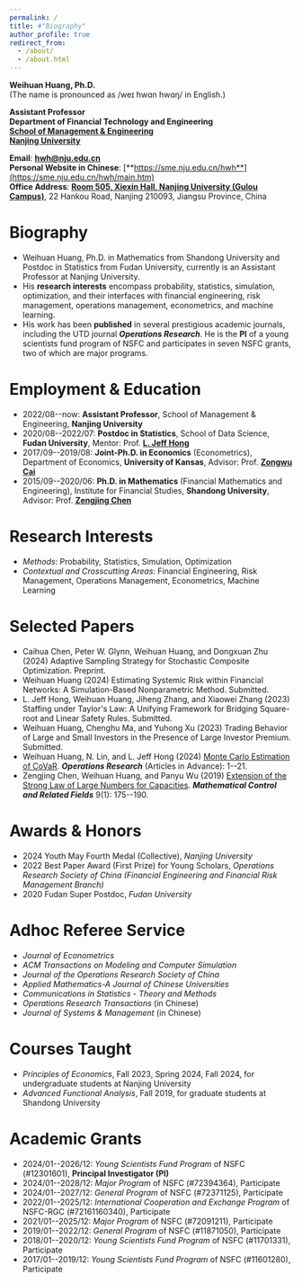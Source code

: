 ```yaml
---
permalink: /
title: #"Biography"
author_profile: true
redirect_from: 
  - /about/
  - /about.html
---
```


**Weihuan Huang, Ph.D.**<br>
(The name is pronounced as /weɪ hwɑn hwɑŋ/ in English.)

**Assistant Professor**<br>
**Department of Financial Technology and Engineering**<br>
[**School of Management & Engineering**](https://sme.nju.edu.cn/main.htm)<br>
[**Nanjing University**](https://www.nju.edu.cn)

**Email**: [**hwh@nju.edu.cn**](mailto:hwh@nju.edu.cn)<br>
**Personal Website in Chinese**: [**https://sme.nju.edu.cn/hwh**](https://sme.nju.edu.cn/hwh/main.htm)<br>
**Office Address**: [**Room 505, Xiexin Hall, Nanjing University (Gulou Campus)**](https://www.google.com/maps/place/32°03'18.8%22N+118°46'40.1%22E/@32.0551419,118.7779134,18.78z/data=!4m4!3m3!8m2!3d32.055231!4d118.777816?entry=ttu&g_ep=EgoyMDI0MDgyMy4wIKXMDSoASAFQAw%3D%3D), 22 Hankou Road, Nanjing 210093, Jiangsu Province, China

Biography
======

* Weihuan Huang, Ph.D. in Mathematics from Shandong University and Postdoc in Statistics from Fudan University, currently is an Assistant Professor at Nanjing University.
* His **research interests** encompass probability, statistics, simulation, optimization, and their interfaces with financial engineering, risk management, operations management, econometrics, and machine learning.
* His work has been **published** in several prestigious academic journals, including the UTD journal ***Operations Research***. He is the **PI** of a young scientists fund program of NSFC and participates in seven NSFC grants, two of which are major programs.

Employment & Education
======

* 2022/08--now: **Assistant Professor**, School of Management & Engineering, **Nanjing University**
* 2020/08--2022/07: **Postdoc in Statistics**, School of Data Science, **Fudan University**, Mentor: Prof. [**L. Jeff Hong**](https://jeffhongliu.github.io)
* 2017/09--2019/08: **Joint-Ph.D. in Economics** (Econometrics), Department of Economics, **University of Kansas**, Advisor: Prof. [**Zongwu Cai**](https://zongwucai.github.io)
* 2015/09--2020/06: **Ph.D. in Mathematics** (Financial Mathematics and Engineering), Institute for Financial Studies, **Shandong University**, Advisor: Prof. [**Zengjing Chen**](http://mathfinance.sdu.edu.cn/sz/yjyjs1/czj_js.htm)

Research Interests
======

* *Methods*: Probability, Statistics, Simulation, Optimization 
* *Contextual and Crosscutting Areas*: Financial Engineering, Risk Management, Operations Management, Econometrics, Machine Learning

Selected Papers
======

* Caihua Chen, Peter W. Glynn, Weihuan Huang, and Dongxuan Zhu (2024) Adaptive Sampling Strategy for Stochastic Composite Optimization. Preprint. 
* Weihuan Huang (2024) Estimating Systemic Risk within Financial Networks: A Simulation-Based Nonparametric Method. Submitted. 
* L. Jeff Hong, Weihuan Huang, Jiheng Zhang, and Xiaowei Zhang (2023) Staffing under Taylor's Law: A Unifying Framework for Bridging Square-root and Linear Safety Rules. Submitted. 
* Weihuan Huang, Chenghu Ma, and Yuhong Xu (2023) Trading Behavior of Large and Small Investors in the Presence of Large Investor Premium. Submitted. 
* Weihuan Huang, N. Lin, and L. Jeff Hong (2024) [Monte Carlo Estimation of CoVaR](https://doi.org/10.1287/opre.2023.0211). ***Operations Research*** (Articles in Advance): 1--21.
* Zengjing Chen, Weihuan Huang, and Panyu Wu (2019) [Extension of the Strong Law of Large Numbers for Capacities](https://doi.org/10.3934/mcrf.2019010). ***Mathematical Control and Related Fields*** 9(1): 175--190.

Awards & Honors
======

* 2024 Youth May Fourth Medal (Collective), *Nanjing University*
* 2022 Best Paper Award (First Prize) for Young Scholars, *Operations Research Society of China (Financial Engineering and Financial Risk Management Branch)*
* 2020 Fudan Super Postdoc, *Fudan University*

Adhoc Referee Service
======

* *Journal of Econometrics*
* *ACM Transactions on Modeling and Computer Simulation*
* *Journal of the Operations Research Society of China*
* *Applied Mathematics-A Journal of Chinese Universities*
* *Communications in Statistics - Theory and Methods*
* *Operations Research Transactions* (in Chinese)
* *Journal of Systems & Management* (in Chinese)

Courses Taught
======

* *Principles of Economics*, Fall 2023, Spring 2024, Fall 2024, for undergraduate students at Nanjing University
* *Advanced Functional Analysis*, Fall 2019, for graduate students at Shandong University

Academic Grants
======

* 2024/01--2026/12: *Young Scientists Fund Program* of NSFC (#12301601), **Principal Investigator (PI)**
* 2024/01--2028/12: *Major Program* of NSFC (#72394364), Participate
* 2024/01--2027/12: *General Program* of NSFC (#72371125), Participate
* 2022/01--2025/12: *International Cooperation and Exchange Program* of NSFC-RGC (#72161160340), Participate
* 2021/01--2025/12: *Major Program* of NSFC (#72091211), Participate
* 2019/01--2022/12: *General Program* of NSFC (#11871050), Participate
* 2018/01--2020/12: *Young Scientists Fund Program* of NSFC (#11701331), Participate
* 2017/01--2019/12: *Young Scientists Fund Program* of NSFC (#11601280), Participate

